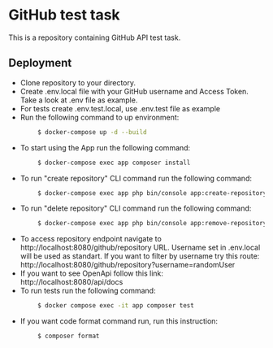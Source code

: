 # GitHub test task
This is a repository containing GitHub API test task.

## Deployment
+ Clone repository to your directory.
+ Create .env.local file with your GitHub username and Access Token. Take a look at .env file as example.
+ For tests create .env.test.local, use .env.test file as example
+ Run the following command to up environment:
```sh
        $ docker-compose up -d --build
```
+ To start using the App run the following command:
```sh
        $ docker-compose exec app composer install
```
+ To run "create repository" CLI command run the following command:
```sh
        $ docker-compose exec app php bin/console app:create-repository {Name}
```
+ To run "delete repository" CLI command run the following command:
```sh
        $ docker-compose exec app php bin/console app:remove-repository {Name}
```

+ To access repository endpoint navigate to http://localhost:8080/github/repository URL. Username set in .env.local will be used as standart.
  If you want to filter by username try this route: http://localhost:8080/github/repository?username=randomUser
+ If you want to see OpenApi follow this link: http://localhost:8080/api/docs
+ To run tests run the following command:
```sh
        $ docker compose exec -it app composer test
```
+ If you want code format command run, run this instruction:
```sh
        $ composer format
```